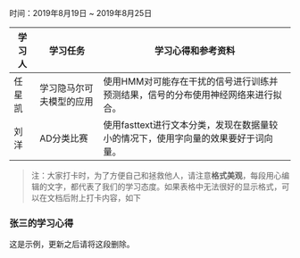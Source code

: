 时间：2019年8月19日 ~ 2019年8月25日

学习人|学习任务|学习心得和参考资料
------ | ------ | ------ 
任星凯|学习隐马尔可夫模型的应用|使用HMM对可能存在干扰的信号进行训练并预测结果，信号的分布使用神经网络来进行拟合。|
刘洋|AD分类比赛|使用fasttext进行文本分类，发现在数据量较小的情况下，使用字向量的效果要好于词向量。|

> 注：大家打卡时，为了方便自己和拯救他人，请注意**格式美观**，每段用心编辑的文字，都代表了我们的学习态度。如果表格中无法很好的显示格式，可以在文档后附上打卡内容，如下

### 张三的学习心得
这是示例，更新之后请将这段删除。
